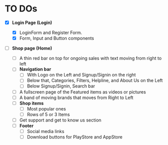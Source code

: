 # TO DOs

- [x] **Login Page (Login)**

  - [x] LoginForm and Register Form.
  - [x] Form, Input and Button components

- [ ] **Shop page (Home)**

  - [ ] A thin red bar on top for ongoing sales with text moving from right to left
  - [ ] **Navigation bar**
    - [ ] With Logo on the Left and Signup/Signin on the right
    - [ ] Below that, Categories, Filters, Helpline, and About Us on the Left
    - [ ] Below Signup/Signin, Search bar
  - [ ] A fullscreen page of the Featured items as videos or pictures
  - [ ] A band of moving brands that moves from Right to Left
  - [ ] **Shop items**
    - [ ] Most popular ones
    - [ ] Rows of 5 or 3 Items
  - [ ] Get support and get to know us section
  - [ ] **Footer**
    - [ ] Social media links
    - [ ] Download buttons for PlayStore and AppStore
